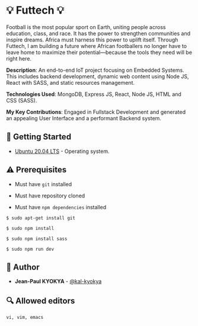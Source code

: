 # 

# :bulb: Futtech :bulb:

Football is the most popular sport on Earth, uniting people across education, class, and race. It has the power to strengthen communities and inspire dreams. Africa must harness this power to uplift itself.
Through Futtech, I am building a future where African footballers no longer have to leave home to maximize their potential—because the tools they need will be right here.


**Description**: An end-to-end IoT project focusing on Embedded Systems. This includes backend development, dynamic web content using Node JS, React with SASS, and static resources management.

**Technologies Used**: MongoDB, Express JS, React, Node JS, HTML and CSS (SASS).

**My Key Contributions**: Engaged in Fullstack Development and generated an appealing User Interface and a performant Backend system.

## :running: Getting Started

* [Ubuntu 20.04 LTS](http://releases.ubuntu.com/20.04/) - Operating system.

## :warning: Prerequisites

* Must have `git` installed

* Must have repository cloned

* Must have `npm dependencies` installed

```
$ sudo apt-get install git
```
```
$ sudo npm install
```
```
$ sudo npm install sass
```
```
$ sudo npm run dev
```

## :blue_book: Author
* **Jean-Paul KYOKYA** - [@kal-kyokya](https://github.com/kal-kyokya)

## :mag: Allowed editors
```
vi, vim, emacs
